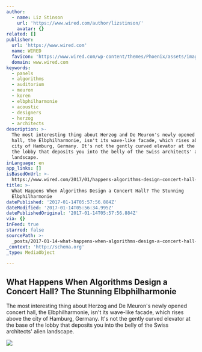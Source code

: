 ```yaml
---
author:
  - name: Liz Stinson
    url: 'https://www.wired.com/author/lizstinson/'
    avatar: {}
related: []
publisher:
  url: 'https://www.wired.com'
  name: WIRED
  favicon: 'https://www.wired.com/wp-content/themes/Phoenix/assets/images/favicon.ico'
  domain: www.wired.com
keywords:
  - panels
  - algorithms
  - auditorium
  - meuron
  - koren
  - elbphilharmonie
  - acoustic
  - designers
  - herzog
  - architects
description: >-
  The most interesting thing about Herzog and De Meuron's newly opened concert
  hall, the Elbphilharmonie, isn't its wave-like facade, which rises above the
  city of Hamburg, Germany. It's not the gently curved elevator at the base of
  the lobby that deposits you into the belly of the Swiss architects' alien
  landscape.
inLanguage: en
app_links: []
isBasedOnUrl: >-
  https://www.wired.com/2017/01/happens-algorithms-design-concert-hall-stunning-elbphilharmonie
title: >-
  What Happens When Algorithms Design a Concert Hall? The Stunning
  Elbphilharmonie
datePublished: '2017-01-14T05:57:56.884Z'
dateModified: '2017-01-14T05:56:34.995Z'
datePublishedOriginal: '2017-01-14T05:57:56.884Z'
via: {}
inFeed: true
starred: false
sourcePath: >-
  _posts/2017-01-14-what-happens-when-algorithms-design-a-concert-hall-the-stun.md
_context: 'http://schema.org'
_type: MediaObject

---
```

<article style=""><h1>What Happens When Algorithms Design a Concert Hall? The Stunning Elbphilharmonie</h1><p>The most interesting thing about Herzog and De Meuron's newly opened concert hall, the Elbphilharmonie, isn't its wave-like facade, which rises above the city of Hamburg, Germany. It's not the gently curved elevator at the base of the lobby that deposits you into the belly of the Swiss architects' alien landscape.</p><img src="https://www.wired.com/wp-content/uploads/2017/01/Hamburg_HP-1200x630-e1484185826635.jpg" /></article>